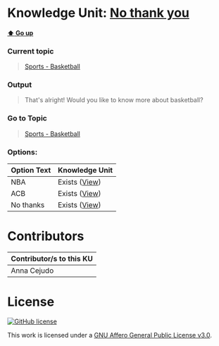 # Knowledge Unit: [No thank you](../../knowledge_units/sports-basketball/no-thank-you.md)

#### [:arrow_up: Go up](../../topics/sports-basketball.md)
### Current topic
> [Sports - Basketball](../../topics/sports-basketball.md)
### Output
> That&#039;s alright! Would you like to know more about basketball?
### Go to Topic
> [Sports - Basketball](../../topics/sports-basketball.md)

### Options: 

| Option Text | Knowledge Unit |
| - | - |  
| NBA  |  Exists ([View](../../knowledge_units/sports-basketball/nba.md))  |  
| ACB  |  Exists ([View](../../knowledge_units/sports-basketball/acb.md))  |  
| No thanks  |  Exists ([View](../../knowledge_units/sports-basketball/no-thanks.md))  | 

# Contributors

| Contributor/s to this KU |
| - | 
| Anna Cejudo |

# License
[![GitHub license](https://img.shields.io/github/license/inbrainz/cerebro)](https://github.com/inbrainz/cerebro/blob/master/LICENSE)

This work is licensed under a [GNU Affero General Public License v3.0](https://www.gnu.org/licenses/agpl-3.0.txt).